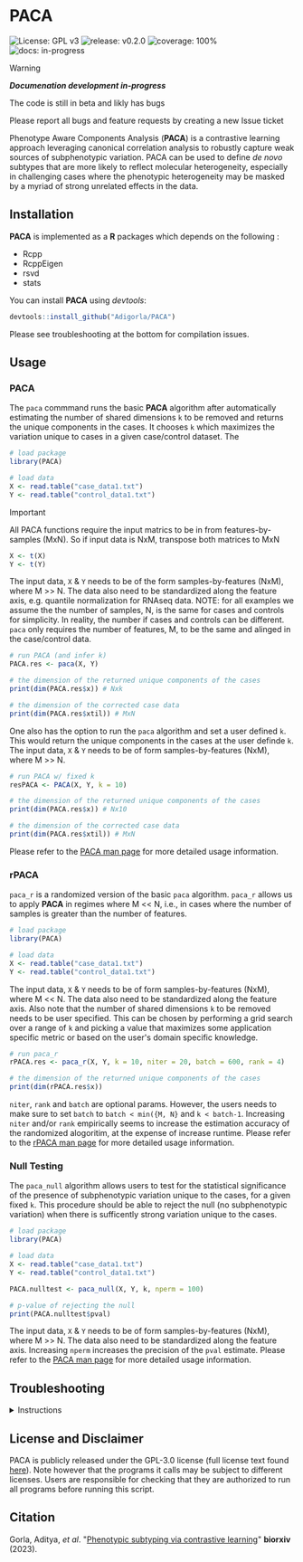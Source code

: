 # PACA

<!-- badges: start -->
![License: GPL v3](https://img.shields.io/badge/License-GPL%20v3-blue.svg)
![release: v0.2.0](https://img.shields.io/badge/release-v0.2.0-green)
![coverage: 100%](https://img.shields.io/badge/coverage-80%25-brightgreen)
![docs: in-progress](https://img.shields.io/badge/docs-in--progress-yellow)
<!-- badges: end -->

>[!WARNING]  
>___Documenation development in-progress___
>
>The code is still in beta and likly has bugs 
>
>Please report all bugs and feature requests by creating a new Issue ticket

Phenotype Aware Components Analysis (**PACA**) is a contrastive learning approach leveraging canonical correlation analysis to robustly capture weak sources of subphenotypic variation. PACA can be used to define *de novo* subtypes that are more likely to reflect molecular heterogeneity, especially in challenging cases where the phenotypic heterogeneity may be masked by a myriad of strong unrelated effects in the data.

## Installation

**PACA** is implemented as a **R** packages which depends on the following :

* Rcpp
* RcppEigen
* rsvd
* stats

You can install **PACA** using *devtools*:

``` r
devtools::install_github("Adigorla/PACA")
```

Please see troubleshooting at the bottom for compilation issues.

## Usage

### PACA

The `paca` commmand runs the basic **PACA** algorithm after automatically estimating the number of shared dimensions `k` to be removed and returns the unique components in the cases. It chooses `k` which maximizes the variation unique to cases in a given case/control dataset. The 
``` r
# load package
library(PACA)

# load data
X <- read.table("case_data1.txt")
Y <- read.table("control_data1.txt")
```
>[!IMPORTANT]
>All PACA functions require the input matrics to be in from features-by-samples (MxN). So if input data is NxM, transpose both matrices to MxN
> ```r
> X <- t(X)
> Y <- t(Y)
> ```
The input data, `X` & `Y` needs to be of the form samples-by-features (NxM), where M >> N. The data also need to be standardized along the feature axis, e.g. quantile normalization for RNAseq data. 
NOTE: for all examples we assume the the number of samples, N, is the same for cases and controls for simplicity. In reality, the number if cases and controls can be different. `paca` only requires the number of features, M, to be the same and alinged in the case/control data.

``` r
# run PACA (and infer k)
PACA.res <- paca(X, Y)

# the dimension of the returned unique components of the cases
print(dim(PACA.res$x)) # Nxk

# the dimension of the corrected case data
print(dim(PACA.res$xtil)) # MxN

```

One also has the option to run the `paca` algorithm and set a user defined `k`. This would return the unique components in the cases at the user definde `k`. The input data, `X` & `Y` needs to be of form samples-by-features (NxM), where M >> N.  
``` r
# run PACA w/ fixed k
resPACA <- PACA(X, Y, k = 10)

# the dimension of the returned unique components of the cases
print(dim(PACA.res$x)) # Nx10

# the dimension of the corrected case data
print(dim(PACA.res$xtil)) # MxN
```

Please refer to the [PACA man page](man/PACA.Rd) for more detailed usage information.

### rPACA

`paca_r` is a randomized version of the basic `paca` algorithm. `paca_r` allows us to apply **PACA** in regimes where M << N, i.e., in cases where the number of samples is greater than the number of features.

``` r
# load package
library(PACA)

# load data
X <- read.table("case_data1.txt")
Y <- read.table("control_data1.txt")
```
The input data, `X` & `Y` needs to be of form samples-by-features (NxM), where M << N. The data also need to be standardized along the feature axis. Also note that the number of shared dimensions `k` to be removed needs to be user specified. This can be chosen by performing a grid search over a range of `k` and picking a value that maximizes some application specific metric or based on the user's domain specific knowledge.

``` r
# run paca_r
rPACA.res <- paca_r(X, Y, k = 10, niter = 20, batch = 600, rank = 4)

# the dimension of the returned unique components of the cases
print(dim(rPACA.res$x))

```
`niter`, `rank` and `batch` are optional params. However, the users needs to make sure to set `batch` to `batch < min({M, N}` and `k < batch-1`. Increasing `niter` and/or `rank` empirically seems to increase the estimation accuracy of the randomized alogoritim, at the expense of increase runtime. 
Please refer to the [rPACA man page](man/rPACA.Rd) for more detailed usage information.

### Null Testing

The `paca_null` algorithm allows users to test for the statistical significance of the presence of subphenotypic variation unique to the cases, for a given fixed `k`. This procedure should be able to reject the null (no subphenotypic variation) when there is sufficently strong variation unique to the cases.

``` r
# load package
library(PACA)

# load data
X <- read.table("case_data1.txt")
Y <- read.table("control_data1.txt")

PACA.nulltest <- paca_null(X, Y, k, nperm = 100)

# p-value of rejecting the null
print(PACA.nulltest$pval)
```
The input data, `X` & `Y` needs to be of form samples-by-features (NxM), where M >> N. The data also need to be standardized along the feature axis. Increasing `nperm` increases the precision of the `pval` estimate.
Please refer to the [PACA man page](man/PACA_null.Rd) for more detailed usage information.

## Troubleshooting

<details>
<summary>Instructions</summary>

If you are using a mac and having installation issues, try installing homebrew or xcode then reinstalling **Rcpp** and **RcppArmadillo**. 

#### R >= 4.0+ on M1/2 Macs
If you are having issues compiling R/Rcpp code on the newer ARM (M1/2) Mac hardware, make you have `gcc(11+)` and `llvm` installed using homebrew.
``` bash 
brew install gcc && brew install llvm 
```

Then update the `Makevars` file in the `~/.R/` directory to the following:
```
# custom G++ makevars 
# adapeted from here: https://stackoverflow.com/questions/65860439/installing-data-table-on-macos

GCC_LOC = /opt/homebrew/Cellar/gcc/11.2.0_3                    # UPATDTE & CHECK  path is valid
FLIBS=-L$(GCC_LOC)/lib/gcc/11 -L$(GCC_LOC)/lib -lgfortran -lm
CXX1X=$(GCC_LOC)/bin/g++-11
CXX98=$(GCC_LOC)/bin/g++-11
CXX11=$(GCC_LOC)/bin/g++-11
CXX14=$(GCC_LOC)/bin/g++-11
CXX17=$(GCC_LOC)/bin/g++-11

LLVM_LOC = /opt/homebrew/opt/llvm                              # UPATDTE & CHECK path is valid
CC=$(GCC_LOC)/bin/gcc-11 -fopenmp
CXX=$(GCC_LOC)/bin/g++-11 -fopenmp
CFLAGS=-g -O3 -Wall -pedantic -std=gnu99 -mtune=native -pipe
CXXFLAGS=-g -O3 -Wall -pedantic -std=c++11 -mtune=native -pipe
LDFLAGS=-L$(LLVM_LOC)/lib -Wl,-rpath,$(LLVM_LOC)/lib
RARM_LOC = /opt/R/arm64                                        # UPATDTE & CHECK path is valid
BREW_LOC = /opt/homebrew                                       # UPATDTE & CHECK path is valid
CPPFLAGS=-I$(LLVM_LOC)/include -I$(BREW_LOC)/include -I$(RARM_LOC)/include -I/Library/Developer/CommandLineTools/SDKs/MacOSX.sdk/usr/include
```
Make sure that the four "UPATDTE & CHECK path is valid" lines point to valid location on your machine. 

For all older versions of R and Intel Mac installation issues, please refer to the detailed instructions on the [The Coatless Professor](https://thecoatlessprofessor.com/programming/cpp/r-compiler-tools-for-rcpp-on-macos/) website.
</details>

## License and Disclaimer

PACA is publicly released under the GPL-3.0 license (full license text found [here](LICENSE.md)). Note however that the programs it calls may be subject to different licenses. Users are responsible for checking that they are authorized to run all programs before running this script.

## Citation
Gorla, Aditya, *et al*. "[Phenotypic subtyping via contrastive learning](https://www.biorxiv.org/content/10.1101/2023.01.05.522921v1)" **biorxiv** (2023).


